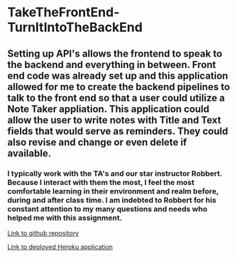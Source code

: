 # TakeTheFrontEnd-TurnItIntoTheBackEnd

## Setting up API's allows the frontend to speak to the backend and everything in between. Front end code was already set up and this application allowed for me to create the backend pipelines to talk to the front end so that a user could utilize a Note Taker appliation. This application could allow the user to write notes with Title and Text fields that would serve as reminders. They could also revise and change or even delete if available.

### I typically work with the TA's and our star instructor Robbert. Because I interact with them the most, I feel the most comfortable learning in their environment and realm before, during and after class time. I am indebted to Robbert for his constant attention to my many questions and needs who helped me with this assignment.

[Link to github repository](https://github.com/jayrodbutray/TakeTheFrontEnd-TurnItIntoTheBackEnd)

[Link to deployed Heroku application](https://git.heroku.com/notetakerforallyouprofessional.git)
